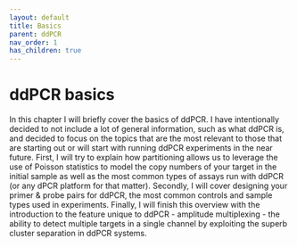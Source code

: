 ```yaml
---
layout: default
title: Basics
parent: ddPCR
nav_order: 1
has_children: true
---
```


# ddPCR basics

In this chapter I will briefly cover the basics of ddPCR. I have intentionally decided to not include a lot of general information, such as what ddPCR is, and decided to focus on the topics that are the most relevant to those that are starting out or will start with running ddPCR experiments in the near future. First, I will try to explain how partitioning allows us to leverage the use of Poisson statistics to model the copy numbers of your target in the initial sample as well as the most common types of assays run with ddPCR (or any dPCR platform for that matter). Secondly, I will cover designing your primer & probe pairs for ddPCR, the most common controls and sample types used in experiments. Finally, I will finish this overview with the introduction to the feature unique to ddPCR - amplitude multiplexing - the ability to detect multiple targets in a single channel by exploiting the superb cluster separation in ddPCR systems.
